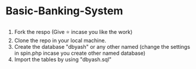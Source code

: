 # Basic-Banking-System

##
  
1. Fork the respo (Give ⭐ incase you like the work)
2. Clone the repo in your local machine.
3. Create the database "dbyash" or any other named (change the settings in spin.php incase you create other named database)
4. Import the tables by using "dbyash.sql"
